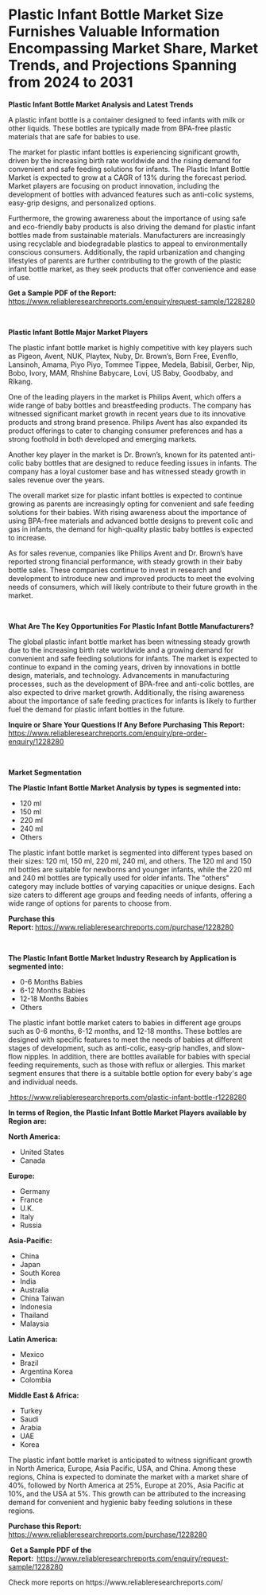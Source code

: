 <p><h1>Plastic Infant Bottle Market Size Furnishes Valuable Information Encompassing Market Share, Market Trends, and Projections Spanning from 2024 to 2031</h1></p><p><strong>Plastic Infant Bottle Market Analysis and Latest Trends</strong></p>
<p><p>A plastic infant bottle is a container designed to feed infants with milk or other liquids. These bottles are typically made from BPA-free plastic materials that are safe for babies to use.</p><p>The market for plastic infant bottles is experiencing significant growth, driven by the increasing birth rate worldwide and the rising demand for convenient and safe feeding solutions for infants. The Plastic Infant Bottle Market is expected to grow at a CAGR of 13% during the forecast period. Market players are focusing on product innovation, including the development of bottles with advanced features such as anti-colic systems, easy-grip designs, and personalized options.</p><p>Furthermore, the growing awareness about the importance of using safe and eco-friendly baby products is also driving the demand for plastic infant bottles made from sustainable materials. Manufacturers are increasingly using recyclable and biodegradable plastics to appeal to environmentally conscious consumers. Additionally, the rapid urbanization and changing lifestyles of parents are further contributing to the growth of the plastic infant bottle market, as they seek products that offer convenience and ease of use.</p></p>
<p><strong>Get a Sample PDF of the Report:&nbsp;</strong> <a href="https://www.reliableresearchreports.com/enquiry/request-sample/1228280">https://www.reliableresearchreports.com/enquiry/request-sample/1228280</a></p>
<p>&nbsp;</p>
<p><strong>Plastic Infant Bottle Major Market Players</strong></p>
<p><p>The plastic infant bottle market is highly competitive with key players such as Pigeon, Avent, NUK, Playtex, Nuby, Dr. Brown’s, Born Free, Evenflo, Lansinoh, Amama, Piyo Piyo, Tommee Tippee, Medela, Babisil, Gerber, Nip, Bobo, Ivory, MAM, Rhshine Babycare, Lovi, US Baby, Goodbaby, and Rikang.</p><p>One of the leading players in the market is Philips Avent, which offers a wide range of baby bottles and breastfeeding products. The company has witnessed significant market growth in recent years due to its innovative products and strong brand presence. Philips Avent has also expanded its product offerings to cater to changing consumer preferences and has a strong foothold in both developed and emerging markets.</p><p>Another key player in the market is Dr. Brown’s, known for its patented anti-colic baby bottles that are designed to reduce feeding issues in infants. The company has a loyal customer base and has witnessed steady growth in sales revenue over the years.</p><p>The overall market size for plastic infant bottles is expected to continue growing as parents are increasingly opting for convenient and safe feeding solutions for their babies. With rising awareness about the importance of using BPA-free materials and advanced bottle designs to prevent colic and gas in infants, the demand for high-quality plastic baby bottles is expected to increase.</p><p>As for sales revenue, companies like Philips Avent and Dr. Brown’s have reported strong financial performance, with steady growth in their baby bottle sales. These companies continue to invest in research and development to introduce new and improved products to meet the evolving needs of consumers, which will likely contribute to their future growth in the market.</p></p>
<p>&nbsp;</p>
<p><strong>What Are The Key Opportunities For Plastic Infant Bottle Manufacturers?</strong></p>
<p><p>The global plastic infant bottle market has been witnessing steady growth due to the increasing birth rate worldwide and a growing demand for convenient and safe feeding solutions for infants. The market is expected to continue to expand in the coming years, driven by innovations in bottle design, materials, and technology. Advancements in manufacturing processes, such as the development of BPA-free and anti-colic bottles, are also expected to drive market growth. Additionally, the rising awareness about the importance of safe feeding practices for infants is likely to further fuel the demand for plastic infant bottles in the future.</p></p>
<p><strong>Inquire or Share Your Questions If Any Before Purchasing This Report:</strong> <a href="https://www.reliableresearchreports.com/enquiry/pre-order-enquiry/1228280">https://www.reliableresearchreports.com/enquiry/pre-order-enquiry/1228280</a></p>
<p>&nbsp;</p>
<p><strong>Market Segmentation</strong></p>
<p><strong>The Plastic Infant Bottle Market Analysis by types is segmented into:</strong></p>
<p><ul><li>120 ml</li><li>150 ml</li><li>220 ml</li><li>240 ml</li><li>Others</li></ul></p>
<p><p>The plastic infant bottle market is segmented into different types based on their sizes: 120 ml, 150 ml, 220 ml, 240 ml, and others. The 120 ml and 150 ml bottles are suitable for newborns and younger infants, while the 220 ml and 240 ml bottles are typically used for older infants. The "others" category may include bottles of varying capacities or unique designs. Each size caters to different age groups and feeding needs of infants, offering a wide range of options for parents to choose from.</p></p>
<p><strong>Purchase this Report:&nbsp;</strong><a href="https://www.reliableresearchreports.com/purchase/1228280">https://www.reliableresearchreports.com/purchase/1228280</a></p>
<p>&nbsp;</p>
<p><strong>The Plastic Infant Bottle Market Industry Research by Application is segmented into:</strong></p>
<p><ul><li>0-6 Months Babies</li><li>6-12 Months Babies</li><li>12-18 Months Babies</li><li>Others</li></ul></p>
<p><p>The plastic infant bottle market caters to babies in different age groups such as 0-6 months, 6-12 months, and 12-18 months. These bottles are designed with specific features to meet the needs of babies at different stages of development, such as anti-colic, easy-grip handles, and slow-flow nipples. In addition, there are bottles available for babies with special feeding requirements, such as those with reflux or allergies. This market segment ensures that there is a suitable bottle option for every baby's age and individual needs.</p></p>
<p><a href="https://www.reliableresearchreports.com/plastic-infant-bottle-r1228280">&nbsp;https://www.reliableresearchreports.com/plastic-infant-bottle-r1228280</a></p>
<p><strong>In terms of Region, the Plastic Infant Bottle Market Players available by Region are:</strong></p>
<p>
    <p> <strong> North America: </strong>
        <ul>
            <li>United States</li>
            <li>Canada</li>
        </ul>
        </p> 
    <p> <strong> Europe: </strong>
        <ul>
            <li>Germany</li>
            <li>France</li>
            <li>U.K.</li>
            <li>Italy</li>
            <li>Russia</li>
        </ul>
        </p> 
    <p> <strong> Asia-Pacific: </strong>
        <ul>
            <li>China</li>
            <li>Japan</li>
            <li>South Korea</li>
            <li>India</li>
            <li>Australia</li>
            <li>China Taiwan</li>
            <li>Indonesia</li>
            <li>Thailand</li>
            <li>Malaysia</li>
        </ul>
        </p> 
    <p> <strong> Latin America: </strong>
        <ul>
            <li>Mexico</li>
            <li>Brazil</li>
            <li>Argentina Korea</li>
            <li>Colombia</li>
        </ul>
        </p> 
    <p> <strong> Middle East & Africa: </strong>
        <ul>
            <li>Turkey</li>
            <li>Saudi</li>
            <li>Arabia</li>
            <li>UAE</li>
            <li>Korea</li>
        </ul>
    </p>
    </p>
<p><p>The plastic infant bottle market is anticipated to witness significant growth in North America, Europe, Asia Pacific, USA, and China. Among these regions, China is expected to dominate the market with a market share of 40%, followed by North America at 25%, Europe at 20%, Asia Pacific at 10%, and the USA at 5%. This growth can be attributed to the increasing demand for convenient and hygienic baby feeding solutions in these regions.</p></p>
<p><strong>Purchase this Report: </strong><a href="https://www.reliableresearchreports.com/purchase/1228280">https://www.reliableresearchreports.com/purchase/1228280</a></p>
<p>&nbsp;<strong>Get a Sample PDF of the Report:&nbsp;&nbsp;</strong><a href="https://www.reliableresearchreports.com/enquiry/request-sample/1228280">https://www.reliableresearchreports.com/enquiry/request-sample/1228280</a></p>
<p><strong></strong></p>
<p>Check more reports on https://www.reliableresearchreports.com/</p>